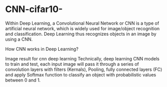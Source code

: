 # CNN-cifar10-
Within Deep Learning, a Convolutional Neural Network or CNN is a type of artificial neural network, which is widely used for image/object recognition and classification. Deep Learning thus recognizes objects in an image by using a CNN.


How CNN works in Deep Learning?

Image result for cnn deep learning
Technically, deep learning CNN models to train and test, each input image will pass it through a series of convolution layers with filters (Kernals), Pooling, fully connected layers (FC) and apply Softmax function to classify an object with probabilistic values between 0 and 1.
